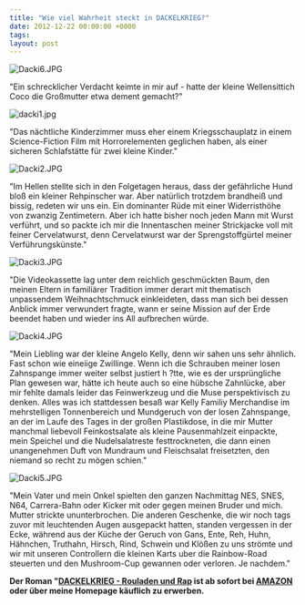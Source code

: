 ```yaml
---
title: "Wie viel Wahrheit steckt in DACKELKRIEG?"
date: 2012-12-22 00:00:00 +0000
tags: 
layout: post
---
```

<img src="/content/images/Dacki6.JPG" alt="Dacki6.JPG" />

"Ein schrecklicher Verdacht keimte in mir auf - hatte der kleine Wellensittich Coco die
Großmutter etwa dement gemacht?"

<img src="/content/images/dacki1.jpg" alt="dacki1.jpg" />

"Das nächtliche Kinderzimmer muss eher einem Kriegsschauplatz in einem Science-Fiction Film mit
Horrorelementen geglichen haben, als einer sicheren Schlafstätte für zwei kleine Kinder."

<img src="/content/images/Dacki2.JPG" alt="Dacki2.JPG" />

"Im Hellen stellte sich in den Folgetagen heraus, dass der gefährliche Hund bloß ein kleiner Rehpinscher war. Aber natürlich trotzdem brandheiß und bissig, redeten wir uns ein. Ein dominanter Rüde mit einer Widerristhöhe von zwanzig Zentimetern. Aber ich hatte bisher noch jeden Mann mit Wurst verführt, und so packte ich mir die Innentaschen meiner Strickjacke voll mit feiner Cervelatwurst, denn Cervelatwurst war der Sprengstoffgürtel meiner Verführungskünste."

<img src="/content/images/Dacki3.JPG" alt="Dacki3.JPG" />

"Die Videokassette lag unter dem reichlich geschmückten Baum, den meinen Eltern in familiärer Tradition immer derart mit thematisch unpassendem Weihnachtschmuck einkleideten, dass man sich bei dessen Anblick immer verwundert fragte, wann er seine Mission auf der Erde beendet haben und wieder ins All aufbrechen würde.

<img src="/content/images/Dacki4.JPG" alt="Dacki4.JPG" />

"Mein Liebling war der kleine Angelo Kelly, denn wir sahen uns sehr ähnlich. Fast schon wie eineiige Zwillinge. Wenn ich die Schrauben meiner losen Zahnspange immer weiter selbst justiert h ?tte, wie es der ursprüngliche Plan gewesen war, hätte ich heute auch so eine hübsche Zahnlücke, aber mir fehlte damals leider das Feinwerkzeug und die Muse perspektivisch zu denken. Alles was ich stattdessen besaß war Kelly Familiy Merchandise im mehrstelligen Tonnenbereich und Mundgeruch von der losen Zahnspange, an der im Laufe des Tages in der großen Plastikdose, in die mir Mutter manchmal liebevoll Feinkostsalate als kleine Pausenmahlzeit einpackte, mein Speichel und die Nudelsalatreste festtrockneten, die dann einen unangenehmen Duft von Mundraum und Fleischsalat freisetzten, den niemand so recht zu mögen schien."


<img src="/content/images/Dacki5.JPG" alt="Dacki5.JPG" />

"Mein Vater und mein Onkel spielten den ganzen Nachmittag NES, SNES, N64, Carrera-Bahn oder Kicker mit oder gegen meinen Bruder und mich. Mutter strickte ununterbrochen. Die anderen Geschenke, die wir noch tags zuvor mit leuchtenden Augen ausgepackt hatten, standen vergessen in der Ecke, während aus der Küche der Geruch von Gans, Ente, Reh, Huhn, Hähnchen, Truthahn, Hirsch, Rind, Schwein und Klößen zu uns strömte und wir mit unseren Controllern die kleinen Karts uber die Rainbow-Road steuerten und den Mushroom-Cup gewannen oder verloren. Je nachdem."


<strong> Der Roman "[DACKELKRIEG - Rouladen und Rap](http://textkrieg.de/pages/dackelkrieg) ist ab sofort bei [AMAZON](http://textkrieg.de/pages/dackelkrieg) oder über meine Homepage käuflich zu erwerben.</strong>
